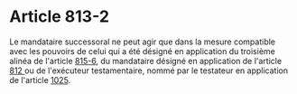 # Article 813-2

Le mandataire successoral ne peut agir que dans la mesure compatible avec les pouvoirs de celui qui a été désigné en application du troisième alinéa de l'article <a href='/code-civil/livre-iii-des-differentes-manieres-dont-on-acquiert-la-propriete/titre-ier-des-successions/chapitre-vi-du-partage-et-des-rapports-en-vigueur-jusquau-1er-janvier-2007/section-1-de-lindivision-et-de-laction-en-partage/815-6.md' title='Code civil - art. 815-6 (V)'>815-6</a>, du mandataire désigné en application de l'article <a href='/code-civil/livre-iii-des-differentes-manieres-dont-on-acquiert-la-propriete/titre-ier-des-successions/chapitre-vi-de-ladministration-de-la-succession-par-un-mandataire/section-1-du-mandat-a-effet-posthume/paragraphe-1-des-conditions-du-mandat-a-effet-posthume/812.md' title='Code civil - art. 812 (V)'>812 </a>ou de l'exécuteur testamentaire, nommé par le testateur en application de l'article <a href='/code-civil/livre-iii-des-differentes-manieres-dont-on-acquiert-la-propriete/titre-ii-des-donations-entre-vifs-et-des-testaments-en-vigueur-jusquau-1er-janvier-2007/chapitre-v-des-dispositions-testamentaires/section-7-des-executeurs-testamentaires/1025.md' title='Code civil - art. 1025 (V)'>1025</a>.